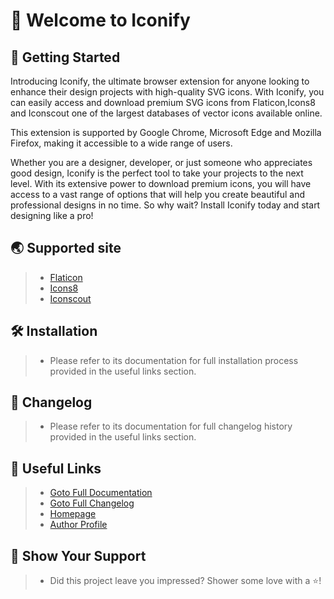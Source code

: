 <h1>👋 Welcome to Iconify</h1>

## 🚀 Getting Started

<div style="font-size:14px;">
  <p>Introducing Iconify, the ultimate browser extension for anyone looking to enhance their design projects with high-quality SVG icons. With Iconify, you can easily access and download premium SVG icons from Flaticon,Icons8 and Iconscout one of the largest databases of vector icons available online.</p>

<p>This extension is supported by Google Chrome, Microsoft Edge and Mozilla Firefox, making it accessible to a wide range of users.</p>

<p>Whether you are a designer, developer, or just someone who appreciates good design, Iconify is the perfect tool to take your projects to the next level. With its extensive power to download premium icons, you will have access to a vast range of options that will help you create beautiful and professional designs in no time. So why wait? Install Iconify today and start designing like a pro!</p>
</div>

## 🌏 Supported site

> - [Flaticon](https://flaticon.com)
> - [Icons8](https://icons8.com)
> - [Iconscout](https://iconsccout.com/)

## 🛠️ Installation

> - <p style="font-size:14px;">Please refer to its documentation for full installation process provided in the useful links section.</p>

## 📃 Changelog

> - <p style="font-size:14px;">Please refer to its documentation for full changelog history provided in the useful links section.</p>

## 🔗 Useful Links

> - <a href="https://kyutefox.com/products/iconify-browser-extension">Goto Full Documentation</a>
> - <a href="https://kyutefox.com/changelog/iconify-browser-extension">Goto Full Changelog</a>
> - <a href="https://kyutefox.com/">Homepage</a>
> - <a href="https://github.com/razoo-choudhary">Author Profile</a>

## 🤝 Show Your Support

> - <p style="font-size:14px;">Did this project leave you impressed? Shower some love with a ⭐️!</p>
